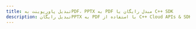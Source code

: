 ---title: تبدیل پاورپوینت بهPDF، PPTX به PDF مبدل رایگان یا C++ SDKdescription: تبدیل رایگانPPTX به PDF با استفاده از C++ Cloud APIs & SDK. همچنین اسناد Microsoft PowerPoint را در Cloud ایجاد، ویرایش و رندر کنید.---
